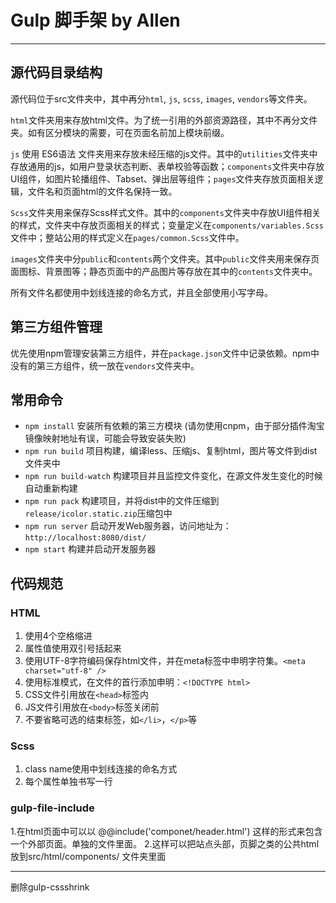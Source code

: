 # Gulp 脚手架 by Allen
----
## 源代码目录结构

源代码位于src文件夹中，其中再分`html`, `js`, `scss`, `images`, `vendors`等文件夹。

`html`文件夹用来存放html文件。为了统一引用的外部资源路径，其中不再分文件夹。如有区分模块的需要，可在页面名前加上模块前缀。

`js` 使用 ES6语法 文件夹用来存放未经压缩的js文件。其中的`utilities`文件夹中存放通用的js，如用户登录状态判断、表单校验等函数；`components`文件夹中存放UI组件，如图片轮播组件、Tabset、弹出层等组件；`pages`文件夹存放页面相关逻辑，文件名和页面html的文件名保持一致。

`Scss`文件夹用来保存Scss样式文件。其中的`components`文件夹中存放UI组件相关的样式，文件夹中存放页面相关的样式；变量定义在`components/variables.Scss`文件中；整站公用的样式定义在`pages/common.Scss`文件中。

`images`文件夹中分`public`和`contents`两个文件夹。其中`public`文件夹用来保存页面图标、背景图等；静态页面中的产品图片等存放在其中的`contents`文件夹中。

所有文件名都使用中划线连接的命名方式，并且全部使用小写字母。

## 第三方组件管理

优先使用npm管理安装第三方组件，并在`package.json`文件中记录依赖。npm中没有的第三方组件，统一放在`vendors`文件夹中。

## 常用命令

- `npm install` 安装所有依赖的第三方模块 (请勿使用cnpm，由于部分插件淘宝镜像映射地址有误，可能会导致安装失败)
- `npm run build` 项目构建，编译less、压缩js、复制html，图片等文件到dist文件夹中
- `npm run build-watch` 构建项目并且监控文件变化，在源文件发生变化的时候自动重新构建
- `npm run pack` 构建项目，并将dist中的文件压缩到`release/icolor.static.zip`压缩包中
- `npm run server` 启动开发Web服务器，访问地址为：`http://localhost:8080/dist/`
- `npm start` 构建并启动开发服务器


## 代码规范

### HTML

1. 使用4个空格缩进
2. 属性值使用双引号括起来
3. 使用UTF-8字符编码保存html文件，并在meta标签中申明字符集。`<meta charset="utf-8" />`
4. 使用标准模式，在文件的首行添加申明：`<!DOCTYPE html>`
5. CSS文件引用放在`<head>`标签内
6. JS文件引用放在`<body>`标签关闭前
7. 不要省略可选的结束标签，如`</li>`，`</p>`等

### Scss

1. class name使用中划线连接的命名方式
2. 每个属性单独书写一行

### gulp-file-include

1.在html页面中可以以  @@include('componet/header.html') 这样的形式来包含一个外部页面。单独的文件里面。
2.这样可以把站点头部，页脚之类的公共html放到src/html/components/ 文件夹里面

---
删除gulp-cssshrink
